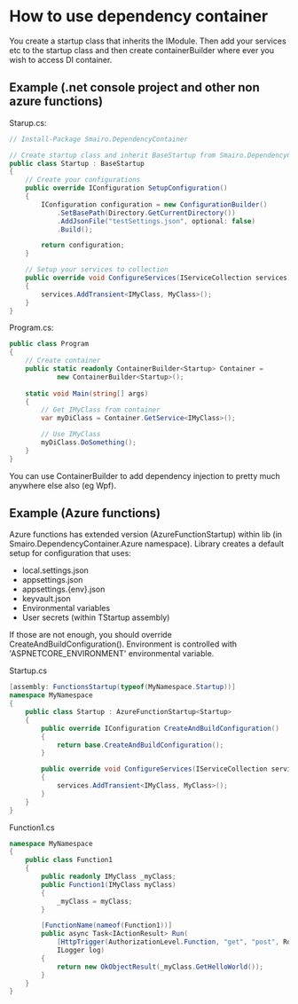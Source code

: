 # How to use dependency container
You create a startup class that inherits the IModule. Then add your services etc to the startup class and then create containerBuilder where ever you wish to access DI container.

## Example (.net console project and other non azure functions)
Starup.cs:
```csharp
// Install-Package Smairo.DependencyContainer

// Create startup class and inherit BaseStartup from Smairo.DependencyContainer
public class Startup : BaseStartup
{
	// Create your configurations
	public override IConfiguration SetupConfiguration()
	{
		IConfiguration configuration = new ConfigurationBuilder()
			.SetBasePath(Directory.GetCurrentDirectory())
			.AddJsonFile("testSettings.json", optional: false)
			.Build();

		return configuration;
	}

	// Setup your services to collection
	public override void ConfigureServices(IServiceCollection services)
	{
		services.AddTransient<IMyClass, MyClass>();
	}
}
```

Program.cs:
```csharp
public class Program
{
	// Create container 
	public static readonly ContainerBuilder<Startup> Container =
            new ContainerBuilder<Startup>();
		
	static void Main(string[] args)
	{
		// Get IMyClass from container
		var myDiClass = Container.GetService<IMyClass>();

		// Use IMyClass
		myDiClass.DoSomething();
	}
}
```

You can use ContainerBuilder to add dependency injection to pretty much anywhere else also (eg Wpf).

## Example (Azure functions)
Azure functions has extended version (AzureFunctionStartup) within lib (in Smairo.DependencyContainer.Azure namespace). Library creates a default setup for configuration that uses:
- local.settings.json
- appsettings.json
- appsettings.{env}.json
- keyvault.json
- Environmental variables
- User secrets (within TStartup assembly)

If those are not enough, you should override CreateAndBuildConfiguration().
Environment is controlled with 'ASPNETCORE_ENVIRONMENT' environmental variable.

Startup.cs
```csharp
[assembly: FunctionsStartup(typeof(MyNamespace.Startup))]
namespace MyNamespace
{
    public class Startup : AzureFunctionStartup<Startup>
    {
        public override IConfiguration CreateAndBuildConfiguration()
        {
            return base.CreateAndBuildConfiguration();
        }

        public override void ConfigureServices(IServiceCollection services)
        {
            services.AddTransient<IMyClass, MyClass>();
        }
    }
}
```

Function1.cs
```csharp
namespace MyNamespace
{
    public class Function1
    {
        public readonly IMyClass _myClass;
        public Function1(IMyClass myClass)
        {
            _myClass = myClass;
        }

        [FunctionName(nameof(Function1))]
        public async Task<IActionResult> Run(
            [HttpTrigger(AuthorizationLevel.Function, "get", "post", Route = null)] HttpRequest req,
            ILogger log)
        {
            return new OkObjectResult(_myClass.GetHelloWorld());
        }
    }
}
```